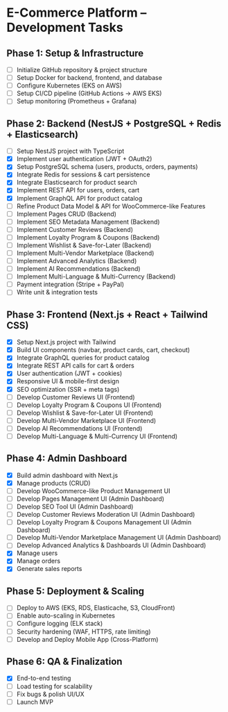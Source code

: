 # E-Commerce Platform – Development Tasks

## Phase 1: Setup & Infrastructure
- [ ] Initialize GitHub repository & project structure
- [ ] Setup Docker for backend, frontend, and database
- [ ] Configure Kubernetes (EKS on AWS)
- [ ] Setup CI/CD pipeline (GitHub Actions → AWS EKS)
- [ ] Setup monitoring (Prometheus + Grafana)

## Phase 2: Backend (NestJS + PostgreSQL + Redis + Elasticsearch)
- [ ] Setup NestJS project with TypeScript
- [x] Implement user authentication (JWT + OAuth2)
- [x] Setup PostgreSQL schema (users, products, orders, payments)
- [x] Integrate Redis for sessions & cart persistence
- [x] Integrate Elasticsearch for product search
- [x] Implement REST API for users, orders, cart
- [x] Implement GraphQL API for product catalog
- [ ] Refine Product Data Model & API for WooCommerce-like Features
- [ ] Implement Pages CRUD (Backend)
- [ ] Implement SEO Metadata Management (Backend)
- [ ] Implement Customer Reviews (Backend)
- [ ] Implement Loyalty Program & Coupons (Backend)
- [ ] Implement Wishlist & Save-for-Later (Backend)
- [ ] Implement Multi-Vendor Marketplace (Backend)
- [ ] Implement Advanced Analytics (Backend)
- [ ] Implement AI Recommendations (Backend)
- [ ] Implement Multi-Language & Multi-Currency (Backend)
- [ ] Payment integration (Stripe + PayPal)
- [ ] Write unit & integration tests

## Phase 3: Frontend (Next.js + React + Tailwind CSS)
- [x] Setup Next.js project with Tailwind
- [x] Build UI components (navbar, product cards, cart, checkout)
- [x] Integrate GraphQL queries for product catalog
- [x] Integrate REST API calls for cart & orders
- [x] User authentication (JWT + cookies)
- [x] Responsive UI & mobile-first design
- [x] SEO optimization (SSR + meta tags)
- [ ] Develop Customer Reviews UI (Frontend)
- [ ] Develop Loyalty Program & Coupons UI (Frontend)
- [ ] Develop Wishlist & Save-for-Later UI (Frontend)
- [ ] Develop Multi-Vendor Marketplace UI (Frontend)
- [ ] Develop AI Recommendations UI (Frontend)
- [ ] Develop Multi-Language & Multi-Currency UI (Frontend)

## Phase 4: Admin Dashboard
- [x] Build admin dashboard with Next.js
- [x] Manage products (CRUD)
- [ ] Develop WooCommerce-like Product Management UI
- [ ] Develop Pages Management UI (Admin Dashboard)
- [ ] Develop SEO Tool UI (Admin Dashboard)
- [ ] Develop Customer Reviews Moderation UI (Admin Dashboard)
- [ ] Develop Loyalty Program & Coupons Management UI (Admin Dashboard)
- [ ] Develop Multi-Vendor Marketplace Management UI (Admin Dashboard)
- [ ] Develop Advanced Analytics & Dashboards UI (Admin Dashboard)
- [x] Manage users
- [x] Manage orders
- [x] Generate sales reports

## Phase 5: Deployment & Scaling
- [ ] Deploy to AWS (EKS, RDS, Elasticache, S3, CloudFront)
- [ ] Enable auto-scaling in Kubernetes
- [ ] Configure logging (ELK stack)
- [ ] Security hardening (WAF, HTTPS, rate limiting)
- [ ] Develop and Deploy Mobile App (Cross-Platform)

## Phase 6: QA & Finalization
- [x] End-to-end testing
- [ ] Load testing for scalability
- [ ] Fix bugs & polish UI/UX
- [ ] Launch MVP